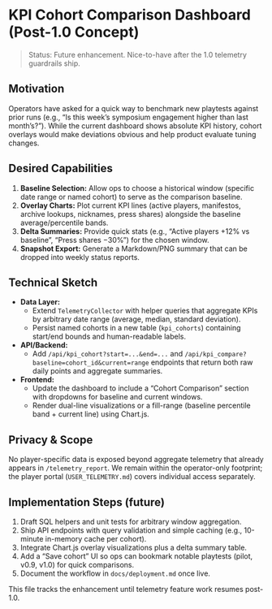 # KPI Cohort Comparison Dashboard (Post-1.0 Concept)

> Status: Future enhancement. Nice-to-have after the 1.0 telemetry guardrails ship.

## Motivation

Operators have asked for a quick way to benchmark new playtests against prior runs (e.g., “Is this week’s symposium engagement higher than last month’s?”). While the current dashboard shows absolute KPI history, cohort overlays would make deviations obvious and help product evaluate tuning changes.

## Desired Capabilities

1. **Baseline Selection:** Allow ops to choose a historical window (specific date range or named cohort) to serve as the comparison baseline.
2. **Overlay Charts:** Plot current KPI lines (active players, manifestos, archive lookups, nicknames, press shares) alongside the baseline average/percentile bands.
3. **Delta Summaries:** Provide quick stats (e.g., “Active players +12% vs baseline”, “Press shares −30%”) for the chosen window.
4. **Snapshot Export:** Generate a Markdown/PNG summary that can be dropped into weekly status reports.

## Technical Sketch

- **Data Layer:**
  - Extend `TelemetryCollector` with helper queries that aggregate KPIs by arbitrary date range (average, median, standard deviation).
  - Persist named cohorts in a new table (`kpi_cohorts`) containing start/end bounds and human-readable labels.
- **API/Backend:**
  - Add `/api/kpi_cohort?start=...&end=...` and `/api/kpi_compare?baseline=cohort_id&current=range` endpoints that return both raw daily points and aggregate summaries.
- **Frontend:**
  - Update the dashboard to include a “Cohort Comparison” section with dropdowns for baseline and current windows.
  - Render dual-line visualizations or a fill-range (baseline percentile band + current line) using Chart.js.

## Privacy & Scope

No player-specific data is exposed beyond aggregate telemetry that already appears in `/telemetry_report`. We remain within the operator-only footprint; the player portal (`USER_TELEMETRY.md`) covers individual access separately.

## Implementation Steps (future)

1. Draft SQL helpers and unit tests for arbitrary window aggregation.
2. Ship API endpoints with query validation and simple caching (e.g., 10-minute in-memory cache per cohort).
3. Integrate Chart.js overlay visualizations plus a delta summary table.
4. Add a “Save cohort” UI so ops can bookmark notable playtests (pilot, v0.9, v1.0) for quick comparisons.
5. Document the workflow in `docs/deployment.md` once live.

This file tracks the enhancement until telemetry feature work resumes post-1.0.
